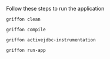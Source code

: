 Follow these steps to run the application

    griffon clean

    griffon compile

    griffon activejdbc-instrumentation

    griffon run-app
